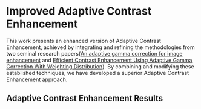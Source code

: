 <h1>Improved Adaptive Contrast Enhancement</h1>

<p>This work presents an enhanced version of Adaptive Contrast Enhancement, achieved by integrating and refining the methodologies from two seminal research papers(<a href="https://www.researchgate.net/publication/309234778_An_adaptive_gamma_correction_for_image_enhancement">An adaptive gamma correction for image enhancement</a> and <a href="https://ieeexplore.ieee.org/abstract/document/6336819">Efficient Contrast Enhancement Using Adaptive Gamma Correction With Weighting Distribution</a>). By combining and modifying these established techniques, we have developed a superior Adaptive Contrast Enhancement approach.</p>

<h2>Adaptive Contrast Enhancement Results</h2>

